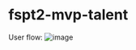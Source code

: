 # fspt2-mvp-talent

User flow:
![image](https://user-images.githubusercontent.com/59926870/83945531-8ce2c580-a80b-11ea-8d40-10da1ffb4495.png)
